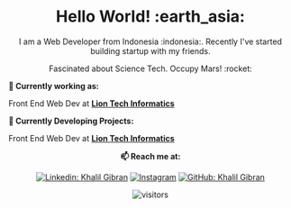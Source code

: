 <h1 align= "center"><b>Hello World! :earth_asia:</b></h1>


<p align="center">
I am a Web Developer from Indonesia :indonesia:. Recently I've started building startup with my friends.
</p>
<p align="center">
Fascinated about Science Tech. Occupy Mars! :rocket:
</p>

**💼 Currently working as:**

Front End Web Dev at <a href="#" target="_blank"><b>Lion Tech Informatics</b></a>

**💼 Currently Developing Projects:**

Front End Web Dev at <a href="#" target="_blank"><b>Lion Tech Informatics</b></a>

<div align="center">
  
**📫 Reach me at:**<br>

[![Linkedin: Khalil Gibran](https://img.shields.io/badge/-zidangibran14-blue?style=flat-square&logo=Linkedin&logoColor=white&link=https://www.linkedin.com/in/zidangibran14/)](https://www.linkedin.com/in/zidangibran14/)
<a href="https://instagram.com/m2k6.artworks" target="_blank"><img src="https://img.shields.io/badge/@m2k6.artworks-%23E4405F.svg?&style=flat-square&logo=instagram&logoColor=white" alt="Instagram"></a>
[![GitHub: Khalil Gibran](https://img.shields.io/github/followers/m2k6artworks?label=m2k6artworks&style=social)](https://github.com/m2k6artworks)

![visitors](https://visitor-badge.glitch.me/badge?page_id=m2k6artworks.visitor-badge)

</div>  
